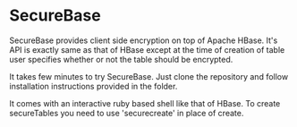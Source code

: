 SecureBase
==========

SecureBase provides client side encryption on top of Apache HBase. It's API is exactly same as that of HBase except at
the time of creation of table user specifies whether or not the table should be encrypted. 

It takes few minutes to try SecureBase. Just clone the repository and follow installation instructions provided in the 
folder. 

It comes with an interactive ruby based shell like that of HBase. To create secureTables you need to use 'securecreate' in
place of create.
